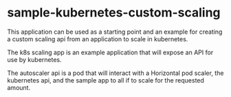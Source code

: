 # sample-kubernetes-custom-scaling

This application can be used as a starting point and an example for creating a custom scaling api from an application to scale in kubernetes. 

The k8s scaling app is an example application that will expose an API for use by kubernetes.

The autoscaler api is a pod that will interact with a Horizontal pod scaler, the kubernetes api, and the sample app to all if to scale for the requested amount.
